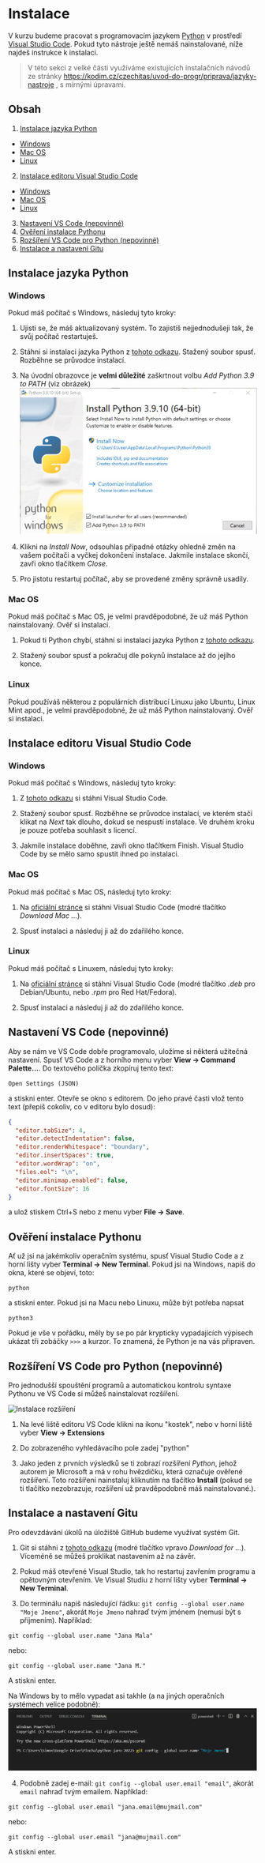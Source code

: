 # Instalace
V kurzu budeme pracovat s programovacím jazykem [Python](https://www.python.org/) v prostředí [Visual Studio Code](https://code.visualstudio.com/). Pokud tyto nástroje ještě nemáš nainstalované, níže najdeš instrukce k instalaci.

> V této sekci z velké části využíváme existujících instalačních návodů ze stránky https://kodim.cz/czechitas/uvod-do-progr/priprava/jazyky-nastroje , s mírnými úpravami.

## Obsah
1. [Instalace jazyka Python](#instalace-jazyka-python)
  - [Windows](#windows)
  - [Mac OS](#mac-os)
  - [Linux](#linux)

2. [Instalace editoru Visual Studio Code](#instalace-editoru-visual-studio-code)
  - [Windows](#windows)
  - [Mac OS](#mac-os)
  - [Linux](#linux)

3. [Nastavení VS Code (nepovinné)](#nastaven%C3%AD-vs-code-nepovinn%C3%A9)
4. [Ověření instalace Pythonu](#ov%C4%9B%C5%99en%C3%AD-instalace-pythonu)
5. [Rozšíření VS Code pro Python (nepovinné)](#roz%C5%A1%C3%AD%C5%99en%C3%AD-vs-code-pro-python-nepovinn%C3%A9)
6. [Instalace a nastavení Gitu](#instalace-a-nastaven%C3%AD-gitu)

## Instalace jazyka Python
### Windows
Pokud máš počítač s Windows, následuj tyto kroky:

1. Ujisti se, že máš aktualizovaný systém. To zajistíš nejjednodušeji tak, že svůj počítač restartuješ.

2. Stáhni si instalaci jazyka Python z [tohoto odkazu](https://www.python.org/ftp/python/3.9.10/python-3.9.10-amd64.exe). Stažený soubor spusť. Rozběhne se průvodce instalací.

3. Na úvodní obrazovce je **velmi důležité** zaškrtnout volbu *Add Python 3.9 to PATH* (viz obrázek)
![Instalace Pythonu na Windows](img/python-instalace-win.jpeg)

4. Klikni na *Install Now*, odsouhlas případné otázky ohledně změn na vašem počítači a vyčkej dokončení instalace. Jakmile instalace skončí, zavři okno tlačítkem *Close*.

5. Pro jistotu restartuj počítač, aby se provedené změny správně usadily.

### Mac OS
Pokud máš počítač s Mac OS, je velmi pravděpodobné, že už máš Python nainstalovaný. Ověř si instalaci.

1. Pokud ti Python chybí, stáhní si instalaci jazyka Python z [tohoto odkazu](https://www.python.org/ftp/python/3.9.10/python-3.9.10-macos11.pkg).

2. Stažený soubor spusť a pokračuj dle pokynů instalace až do jejího konce.

### Linux
Pokud používáš některou z populárních distribucí Linuxu jako Ubuntu, Linux Mint apod., je velmi pravděpodobné, že už máš Python nainstalovaný. Ověř si instalaci.

## Instalace editoru Visual Studio Code
### Windows
Pokud máš počítač s Windows, následuj tyto kroky:

1. Z [tohoto odkazu](https://aka.ms/win32-x64-user-stable) si stáhni Visual Studio Code.

2. Stažený soubor spusť. Rozběhne se průvodce instalací, ve kterém stačí klikat na *Next* tak dlouho, dokud se nespustí instalace. Ve druhém kroku je pouze potřeba souhlasit s licencí.
    
3. Jakmile instalace doběhne, zavři okno tlačítkem Finish. Visual Studio Code by se mělo samo spustit ihned po instalaci.

### Mac OS
Pokud máš počítač s Mac OS, následuj tyto kroky:

1. Na [oficiální stránce](https://code.visualstudio.com/) si stáhni Visual Studio Code (modré tlačítko *Download Mac ...*).

2. Spusť instalaci a následuj ji až do zdařilého konce.

### Linux
Pokud máš počítač s Linuxem, následuj tyto kroky:

1. Na [oficiální stránce](https://code.visualstudio.com/) si stáhni Visual Studio Code (modré tlačítko *.deb* pro Debian/Ubuntu, nebo *.rpm* pro Red Hat/Fedora).

2. Spusť instalaci a následuj ji až do zdařilého konce.

## Nastavení VS Code (nepovinné)
Aby se nám ve VS Code dobře programovalo, uložíme si některá užitečná nastavení. Spusť VS Code a z horního menu vyber **View → Command Palette...**. Do textového políčka zkopíruj tento text:

```
Open Settings (JSON)
```
a stiskni enter.
Otevře se okno s editorem. Do jeho pravé časti vlož tento text (přepiš cokoliv, co v editoru bylo dosud):

```json
{
  "editor.tabSize": 4,
  "editor.detectIndentation": false,
  "editor.renderWhitespace": "boundary",
  "editor.insertSpaces": true,
  "editor.wordWrap": "on",
  "files.eol": "\n",
  "editor.minimap.enabled": false,
  "editor.fontSize": 16
}
```

a ulož stiskem Ctrl+S nebo z menu vyber **File → Save**.

## Ověření instalace Pythonu
Ať už jsi na jakémkoliv operačním systému, spusť Visual Studio Code a z horní lišty vyber **Terminal → New Terminal**. 
Pokud jsi na Windows, napiš do okna, které se objeví, toto:
```
python
```
a stiskni enter. Pokud jsi na Macu nebo Linuxu, může být potřeba napsat
```
python3
```
Pokud je vše v pořádku, měly by se po pár krypticky vypadajících výpisech ukázat tři zobáčky `>>>` a kurzor. To znamená, že Python je na vás připraven.

## Rozšíření VS Code pro Python (nepovinné)
Pro jednodušší spouštění programů a automatickou kontrolu syntaxe Pythonu ve VS Code si můžeš nainstalovat rozšíření.

![Instalace rozšíření](https://code.visualstudio.com/assets/docs/editor/extension-marketplace/extensions-python.png)

1. Na levé liště editoru VS Code klikni na ikonu "kostek", nebo v horní liště vyber **View → Extensions**

2. Do zobrazeného vyhledávacího pole zadej "python"

3. Jako jeden z prvních výsledků se ti zobrazí rozšíření *Python*, jehož autorem je Microsoft a má v rohu hvězdičku, která označuje ověřené rozšíření. Toto rozšíření nainstaluj kliknutím na tlačítko **Install** (pokud se ti tlačítko nezobrazuje, rozšíření už pravděpodobně máš nainstalované.).

## Instalace a nastavení Gitu
Pro odevzdávání úkolů na úložiště GitHub budeme využívat systém Git.

1. Git si stáhni z [tohoto odkazu](https://git-scm.com/downloads) (modré tlačítko vpravo *Download for ...*). Víceméně se můžeš proklikat nastavením až na závěr.

2. Pokud máš otevřené Visual Studio, tak ho restartuj zavřením programu a opětovným otevřením. Ve Visual Studiu z horní lišty vyber **Terminal → New Terminal**. 

3. Do terminálu napiš následující řádku: `git config --global user.name "Moje Jmeno"`, akorát `Moje Jmeno` nahraď tvým jménem (nemusí být s příjmením).
Například:
```
git config --global user.name "Jana Mala"
```
nebo:
```
git config --global user.name "Jana M."
```
A stiskni enter. 

Na Windows by to mělo vypadat asi takhle (a na jiných operačních systémech velice podobně):
![Nastavení Gitu](./img/git-config.png)

4. Podobně zadej e-mail:
`git config --global user.email "email"`, akorát `email` nahraď tvým emailem.
Například:
```
git config --global user.email "jana.email@mujmail.com"
```
nebo:
```
git config --global user.email "jana@mujmail.com"
```
A stiskni enter.
